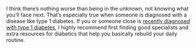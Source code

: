 I think there’s nothing worse than being in the unknown, not knowing what you’ll face next. That’s especially true when someone is diagnosed with a disease like type 1 diabetes. If you or someone close is [recently diagnosed with type 1 diabetes](https://www.breakthrought1d.org/newly-diagnosed/), I highly recommend first finding good specialists and extra resources for diabetics that help you basically rebuild your daily routine.
